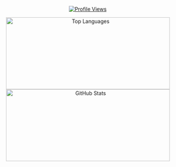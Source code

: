 <div align="center">


[![Profile Views](https://komarev.com/ghpvc/?username=muctebanesiri&label=Profile%20views&color=000000&style=flat)](https://github.com/muctebanesiri)



<img src="https://github-readme-stats.vercel.app/api/top-langs?username=muctebanesiri&show_icons=true&theme=transparent&hide_border=true&locale=en&layout=compact&card_width=445&langs_count=6" alt="Top Languages" width="445" height="195" />


<img src="https://github-readme-stats.vercel.app/api?username=muctebanesiri&show_icons=true&theme=transparent&hide_border=true&locale=en&card_width=445&hide=issues,contribs&show=stars,prs" alt="GitHub Stats" width="445" height="195" />




</div>

